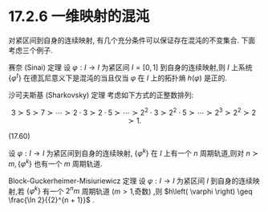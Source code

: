 # 17.2.6 一维映射的混沌

对紧区间到自身的连续映射, 有几个充分条件可以保证存在混沌的不变集合. 下面考虑三个例子.

赛奈 (Sinai) 定理 设 $\varphi  : I \rightarrow  I$ 为紧区间 $I = \left\lbrack  {0,1}\right\rbrack$ 到自身的连续映射,则 $I$ 上系统 $\left\{  {\varphi }^{t}\right\}$ 在德瓦尼意义下是混沌的当且仅当 $\varphi$ 在 $I$ 上的拓扑熵 $h\left( \varphi \right)$ 是正的.

沙可夫斯基 (Sharkovsky) 定理 考虑如下方式的正整数排列:

$$
3 \succ  5 \succ  7 \succ  \cdots  \succ  2 \cdot  3 \succ  2 \cdot  5 \succ  \cdots  \succ  {2}^{2} \cdot  3 \succ  {2}^{2} \cdot  5 \succ  \cdots  \succ  {2}^{3} \succ  {2}^{2} \succ  2 \succ  1.
$$

(17.60)

设 $\varphi  : I \rightarrow  I$ 为紧区间到自身的连续映射, $\left\{  {\varphi }^{k}\right\}$ 在 $I$ 上有一个 $n$ 周期轨道,则对 $n \succ  m,\left\{  {\varphi }^{k}\right\}$ 也有一个 $m$ 周期轨道.

Block-Guckerheimer-Misiuriewicz 定理 设 $\varphi  : I \rightarrow  I$ 为紧区间 $I$ 到自身的连续映射,若 $\left\{  {\varphi }^{k}\right\}$ 有一个 ${2}^{n}m$ 周期轨道 $\left( {m > 1\text{,奇数}}\right)$ ,则 $h\left( \varphi \right)  \geq  \frac{\ln 2}{{2}^{n + 1}}$ .
